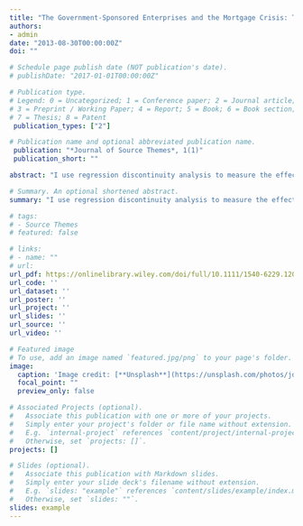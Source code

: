 ```yaml
---
title: "The Government-Sponsored Enterprises and the Mortgage Crisis: The Role of the Affordable Housing Goals"
authors:
- admin
date: "2013-08-30T00:00:00Z"
doi: ""

# Schedule page publish date (NOT publication's date).
# publishDate: "2017-01-01T00:00:00Z"

# Publication type.
# Legend: 0 = Uncategorized; 1 = Conference paper; 2 = Journal article;
# 3 = Preprint / Working Paper; 4 = Report; 5 = Book; 6 = Book section;
# 7 = Thesis; 8 = Patent
 publication_types: ["2"]

# Publication name and optional abbreviated publication name.
 publication: "*Journal of Source Themes*, 1(1)"
 publication_short: ""

abstract: "I use regression discontinuity analysis to measure the effect of one of the Affordable Housing Goals, the Underserved Areas Goal (UAG), on the number of whole single‐family mortgages purchased by Fannie Mae and Freddie Mac (GSEs) in undeserved census tracts for 1996–2002. Focusing additionally on tracts that became UAG‐eligible in 2005–2006, I measure the effect of the UAG during peak years for the subprime market. The results suggest a small UAG effect and challenge the view that the goals caused the GSEs to supply substantially more credit to high‐risk borrowers than they otherwise would have supplied during the subprime boom."

# Summary. An optional shortened abstract.
summary: "I use regression discontinuity analysis to measure the effect of one of the Affordable Housing Goals, the Underserved Areas Goal (UAG), on the number of whole single‐family mortgages purchased by Fannie Mae and Freddie Mac (GSEs) in undeserved census tracts for 1996–2002. Focusing additionally on tracts that became UAG‐eligible in 2005–2006, I measure the effect of the UAG during peak years for the subprime market. The results suggest a small UAG effect and challenge the view that the goals caused the GSEs to supply substantially more credit to high‐risk borrowers than they otherwise would have supplied during the subprime boom."

# tags:
# - Source Themes
# featured: false

# links:
# - name: ""
# url:
url_pdf: https://onlinelibrary.wiley.com/doi/full/10.1111/1540-6229.12031 
url_code: ''
url_dataset: ''
url_poster: ''
url_project: ''
url_slides: ''
url_source: ''
url_video: ''

# Featured image
# To use, add an image named `featured.jpg/png` to your page's folder. 
image:
  caption: 'Image credit: [**Unsplash**](https://unsplash.com/photos/jdD8gXaTZsc)'
  focal_point: ""
  preview_only: false

# Associated Projects (optional).
#   Associate this publication with one or more of your projects.
#   Simply enter your project's folder or file name without extension.
#   E.g. `internal-project` references `content/project/internal-project/index.md`.
#   Otherwise, set `projects: []`.
projects: []

# Slides (optional).
#   Associate this publication with Markdown slides.
#   Simply enter your slide deck's filename without extension.
#   E.g. `slides: "example"` references `content/slides/example/index.md`.
#   Otherwise, set `slides: ""`.
slides: example
---
```

